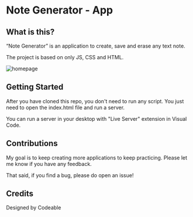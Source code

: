 # Note Generator - App

## What is this?

“Note Generator” is an application to create, save and erase any text note.

The project is based on only JS, CSS and HTML.

![homepage](https://raw.githubusercontent.com/Angelinis/Reto-Tecnico-Codeable/main/img/AppScreenshot.jpeg)

## Getting Started

After you have cloned this repo, you don't need to run any script. You just need to open the index.html file and run a server.

You can run a server in your desktop with "Live Server" extension in Visual Code.

## Contributions

My goal is to keep creating more applications to keep practicing. Please let
me know if you have any feedback.

That said, if you find a bug, please do open an issue!

## Credits

Designed by Codeable
